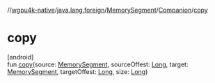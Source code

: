 //[wgpu4k-native](../../../../index.md)/[java.lang.foreign](../../index.md)/[MemorySegment](../index.md)/[Companion](index.md)/[copy](copy.md)

# copy

[android]\
fun [copy](copy.md)(source: [MemorySegment](../index.md), sourceOffest: [Long](https://kotlinlang.org/api/core/kotlin-stdlib/kotlin/-long/index.html), target: [MemorySegment](../index.md), targetOffest: [Long](https://kotlinlang.org/api/core/kotlin-stdlib/kotlin/-long/index.html), size: [Long](https://kotlinlang.org/api/core/kotlin-stdlib/kotlin/-long/index.html))